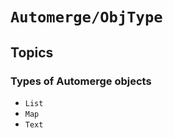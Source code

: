 # ``Automerge/ObjType``

## Topics

### Types of Automerge objects

- ``List``
- ``Map``
- ``Text``
